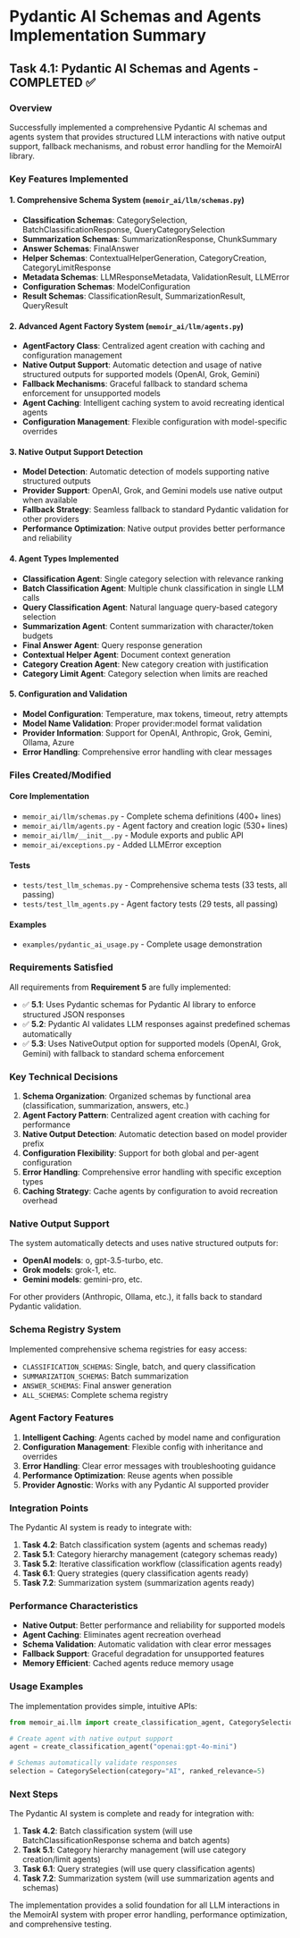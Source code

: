 # Pydantic AI Schemas and Agents Implementation Summary

## Task 4.1: Pydantic AI Schemas and Agents - COMPLETED ✅

### Overview

Successfully implemented a comprehensive Pydantic AI schemas and agents system that provides structured LLM interactions with native output support, fallback mechanisms, and robust error handling for the MemoirAI library.

### Key Features Implemented

#### 1. Comprehensive Schema System (`memoir_ai/llm/schemas.py`)

- **Classification Schemas**: CategorySelection, BatchClassificationResponse, QueryCategorySelection
- **Summarization Schemas**: SummarizationResponse, ChunkSummary
- **Answer Schemas**: FinalAnswer
- **Helper Schemas**: ContextualHelperGeneration, CategoryCreation, CategoryLimitResponse
- **Metadata Schemas**: LLMResponseMetadata, ValidationResult, LLMError
- **Configuration Schemas**: ModelConfiguration
- **Result Schemas**: ClassificationResult, SummarizationResult, QueryResult

#### 2. Advanced Agent Factory System (`memoir_ai/llm/agents.py`)

- **AgentFactory Class**: Centralized agent creation with caching and configuration management
- **Native Output Support**: Automatic detection and usage of native structured outputs for supported models (OpenAI, Grok, Gemini)
- **Fallback Mechanisms**: Graceful fallback to standard schema enforcement for unsupported models
- **Agent Caching**: Intelligent caching system to avoid recreating identical agents
- **Configuration Management**: Flexible configuration with model-specific overrides

#### 3. Native Output Support Detection

- **Model Detection**: Automatic detection of models supporting native structured outputs
- **Provider Support**: OpenAI, Grok, and Gemini models use native output when available
- **Fallback Strategy**: Seamless fallback to standard Pydantic validation for other providers
- **Performance Optimization**: Native output provides better performance and reliability

#### 4. Agent Types Implemented

- **Classification Agent**: Single category selection with relevance ranking
- **Batch Classification Agent**: Multiple chunk classification in single LLM calls
- **Query Classification Agent**: Natural language query-based category selection
- **Summarization Agent**: Content summarization with character/token budgets
- **Final Answer Agent**: Query response generation
- **Contextual Helper Agent**: Document context generation
- **Category Creation Agent**: New category creation with justification
- **Category Limit Agent**: Category selection when limits are reached

#### 5. Configuration and Validation

- **Model Configuration**: Temperature, max tokens, timeout, retry attempts
- **Model Name Validation**: Proper provider:model format validation
- **Provider Information**: Support for OpenAI, Anthropic, Grok, Gemini, Ollama, Azure
- **Error Handling**: Comprehensive error handling with clear messages

### Files Created/Modified

#### Core Implementation

- `memoir_ai/llm/schemas.py` - Complete schema definitions (400+ lines)
- `memoir_ai/llm/agents.py` - Agent factory and creation logic (530+ lines)
- `memoir_ai/llm/__init__.py` - Module exports and public API
- `memoir_ai/exceptions.py` - Added LLMError exception

#### Tests

- `tests/test_llm_schemas.py` - Comprehensive schema tests (33 tests, all passing)
- `tests/test_llm_agents.py` - Agent factory tests (29 tests, all passing)

#### Examples

- `examples/pydantic_ai_usage.py` - Complete usage demonstration

### Requirements Satisfied

All requirements from **Requirement 5** are fully implemented:

- ✅ **5.1**: Uses Pydantic schemas for Pydantic AI library to enforce structured JSON responses
- ✅ **5.2**: Pydantic AI validates LLM responses against predefined schemas automatically
- ✅ **5.3**: Uses NativeOutput option for supported models (OpenAI, Grok, Gemini) with fallback to standard schema enforcement

### Key Technical Decisions

1. **Schema Organization**: Organized schemas by functional area (classification, summarization, answers, etc.)
2. **Agent Factory Pattern**: Centralized agent creation with caching for performance
3. **Native Output Detection**: Automatic detection based on model provider prefix
4. **Configuration Flexibility**: Support for both global and per-agent configuration
5. **Error Handling**: Comprehensive error handling with specific exception types
6. **Caching Strategy**: Cache agents by configuration to avoid recreation overhead

### Native Output Support

The system automatically detects and uses native structured outputs for:

- **OpenAI models**: o, gpt-3.5-turbo, etc.
- **Grok models**: grok-1, etc.
- **Gemini models**: gemini-pro, etc.

For other providers (Anthropic, Ollama, etc.), it falls back to standard Pydantic validation.

### Schema Registry System

Implemented comprehensive schema registries for easy access:

- `CLASSIFICATION_SCHEMAS`: Single, batch, and query classification
- `SUMMARIZATION_SCHEMAS`: Batch summarization
- `ANSWER_SCHEMAS`: Final answer generation
- `ALL_SCHEMAS`: Complete schema registry

### Agent Factory Features

1. **Intelligent Caching**: Agents cached by model name and configuration
2. **Configuration Management**: Flexible config with inheritance and overrides
3. **Error Handling**: Clear error messages with troubleshooting guidance
4. **Performance Optimization**: Reuse agents when possible
5. **Provider Agnostic**: Works with any Pydantic AI supported provider

### Integration Points

The Pydantic AI system is ready to integrate with:

1. **Task 4.2**: Batch classification system (agents and schemas ready)
2. **Task 5.1**: Category hierarchy management (category schemas ready)
3. **Task 5.2**: Iterative classification workflow (classification agents ready)
4. **Task 6.1**: Query strategies (query classification agents ready)
5. **Task 7.2**: Summarization system (summarization agents ready)

### Performance Characteristics

- **Native Output**: Better performance and reliability for supported models
- **Agent Caching**: Eliminates agent recreation overhead
- **Schema Validation**: Automatic validation with clear error messages
- **Fallback Support**: Graceful degradation for unsupported features
- **Memory Efficient**: Cached agents reduce memory usage

### Usage Examples

The implementation provides simple, intuitive APIs:

```python
from memoir_ai.llm import create_classification_agent, CategorySelection

# Create agent with native output support
agent = create_classification_agent("openai:gpt-4o-mini")

# Schemas automatically validate responses
selection = CategorySelection(category="AI", ranked_relevance=5)
```

### Next Steps

The Pydantic AI system is complete and ready for integration with:

1. **Task 4.2**: Batch classification system (will use BatchClassificationResponse schema and batch agents)
2. **Task 5.1**: Category hierarchy management (will use category creation/limit agents)
3. **Task 6.1**: Query strategies (will use query classification agents)
4. **Task 7.2**: Summarization system (will use summarization agents and schemas)

The implementation provides a solid foundation for all LLM interactions in the MemoirAI system with proper error handling, performance optimization, and comprehensive testing.
